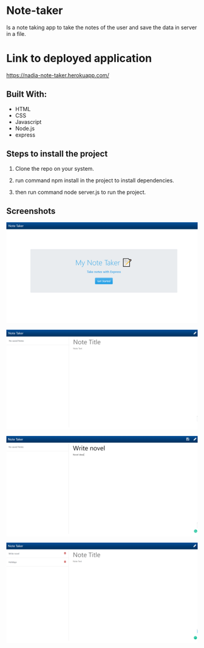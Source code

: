 
  

# Note-taker
Is a note taking app to take the notes of the user and save the data in server in a file.
  

# Link to deployed application

https://nadia-note-taker.herokuapp.com/  

## Built With:

* HTML
* CSS
* Javascript
* Node.js
* express



## Steps to install the project

1. Clone the repo on your system.

2. run command npm install in the project to install dependencies.

3. then run command node server.js to run the project.

 
## Screenshots

![enter image description here](https://raw.githubusercontent.com/nadiaalamgir21/note-taker/main/public/assets/images/s1.PNG)

![enter image description here](https://raw.githubusercontent.com/nadiaalamgir21/note-taker/main/public/assets/images/s2.PNG)

![enter image description here](https://raw.githubusercontent.com/nadiaalamgir21/note-taker/main/public/assets/images/s3.PNG)

![enter image description here](https://raw.githubusercontent.com/nadiaalamgir21/note-taker/main/public/assets/images/s4.PNG)